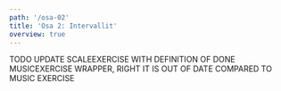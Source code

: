 ```yaml
---
path: '/osa-02'
title: 'Osa 2: Intervallit'
overview: true
---
```


TODO UPDATE SCALEEXERCISE WITH DEFINITION OF DONE MUSICEXERCISE WRAPPER, RIGHT IT IS OUT OF DATE COMPARED TO MUSIC EXERCISE

<scale-exercise name="Intervalli"></scale-exercise>

<scale-exercise name="Intervalli"></scale-exercise>
